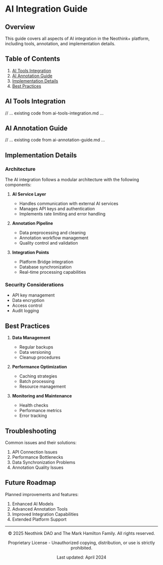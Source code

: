 # AI Integration Guide

## Overview

This guide covers all aspects of AI integration in the Neothink+ platform, including tools, annotation, and implementation details.

## Table of Contents

1. [AI Tools Integration](#ai-tools-integration)
2. [AI Annotation Guide](#ai-annotation-guide)
3. [Implementation Details](#implementation-details)
4. [Best Practices](#best-practices)

## AI Tools Integration

// ... existing code from ai-tools-integration.md ...

## AI Annotation Guide

// ... existing code from ai-annotation-guide.md ...

## Implementation Details

### Architecture

The AI integration follows a modular architecture with the following components:

1. **AI Service Layer**
   - Handles communication with external AI services
   - Manages API keys and authentication
   - Implements rate limiting and error handling

2. **Annotation Pipeline**
   - Data preprocessing and cleaning
   - Annotation workflow management
   - Quality control and validation

3. **Integration Points**
   - Platform Bridge integration
   - Database synchronization
   - Real-time processing capabilities

### Security Considerations

- API key management
- Data encryption
- Access control
- Audit logging

## Best Practices

1. **Data Management**
   - Regular backups
   - Data versioning
   - Cleanup procedures

2. **Performance Optimization**
   - Caching strategies
   - Batch processing
   - Resource management

3. **Monitoring and Maintenance**
   - Health checks
   - Performance metrics
   - Error tracking

## Troubleshooting

Common issues and their solutions:

1. API Connection Issues
2. Performance Bottlenecks
3. Data Synchronization Problems
4. Annotation Quality Issues

## Future Roadmap

Planned improvements and features:

1. Enhanced AI Models
2. Advanced Annotation Tools
3. Improved Integration Capabilities
4. Extended Platform Support

---

<div align="center">
  <p>© 2025 Neothink DAO and The Mark Hamilton Family. All rights reserved.</p>
  <p>Proprietary License - Unauthorized copying, distribution, or use is strictly prohibited.</p>
  <p>Last updated: April 2024</p>
</div> 